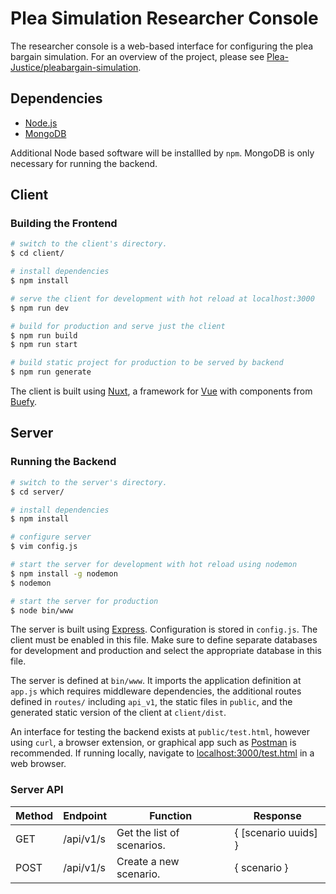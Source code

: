 # Plea Simulation Researcher Console

The researcher console is a web-based interface for configuring the plea bargain simulation. For an overview of the project, please see [Plea-Justice/pleabargain-simulation](https://github.com/Plea-Justice/pleabargain-simulation).

## Dependencies

* [Node.js](https://nodejs.org/en/)
* [MongoDB](https://www.mongodb.com/)

Additional Node based software will be installled by `npm`. MongoDB is only necessary for running the backend.

## Client

### Building the Frontend

```bash
# switch to the client's directory.
$ cd client/

# install dependencies
$ npm install

# serve the client for development with hot reload at localhost:3000
$ npm run dev

# build for production and serve just the client
$ npm run build
$ npm run start

# build static project for production to be served by backend
$ npm run generate
```

The client is built using [Nuxt](https://nuxtjs.org), a framework for [Vue](https://vuejs.org/) with components from [Buefy](https://buefy.org/).

## Server

### Running the Backend

```bash
# switch to the server's directory.
$ cd server/

# install dependencies
$ npm install

# configure server
$ vim config.js

# start the server for development with hot reload using nodemon
$ npm install -g nodemon
$ nodemon

# start the server for production
$ node bin/www
```

The server is built using [Express](https://expressjs.com/en/api.html). Configuration is stored in `config.js`. The client must be enabled in this file. Make sure to define separate databases for development and production and select the appropriate database in this file.

The server is defined at `bin/www`. It imports the application definition at `app.js` which requires middleware dependencies, the additional routes defined in `routes/` including `api_v1`, the static files in `public`, and the generated static version of the client at `client/dist`.

An interface for testing the backend exists at `public/test.html`, however using `curl`, a browser extension, or graphical app such as [Postman](https://www.postman.com/) is recommended. If running locally, navigate to [localhost:3000/test.html](http://0.0.0.0:3000/test.html) in a web browser. 

### Server API

| Method | Endpoint | Function | Response |
| --- | --- | --- | --- |
| GET | /api/v1/s | Get the list of scenarios. | { [scenario uuids] } |
| POST | /api/v1/s | Create a new scenario. | { scenario } |

